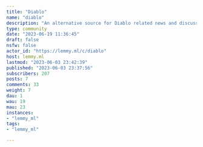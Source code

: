 ```yaml
---
title: "Diablo" 
name: "diablo"
description: "An alternative source for Diablo related news and discussions on the fediverse. Stay awhile and listen!"
type: community
date: "2023-06-19 11:36:45"
draft: false
nsfw: false
actor_id: "https://lemmy.ml/c/diablo"
host: lemmy.ml
lastmod: "2023-06-03 23:42:39"
published: "2023-06-03 23:37:56"
subscribers: 207
posts: 7
comments: 33
weight: 7
dau: 1
wau: 19
mau: 23
instances:
- "lemmy_ml"
tags: 
- "lemmy_ml"

---
```

